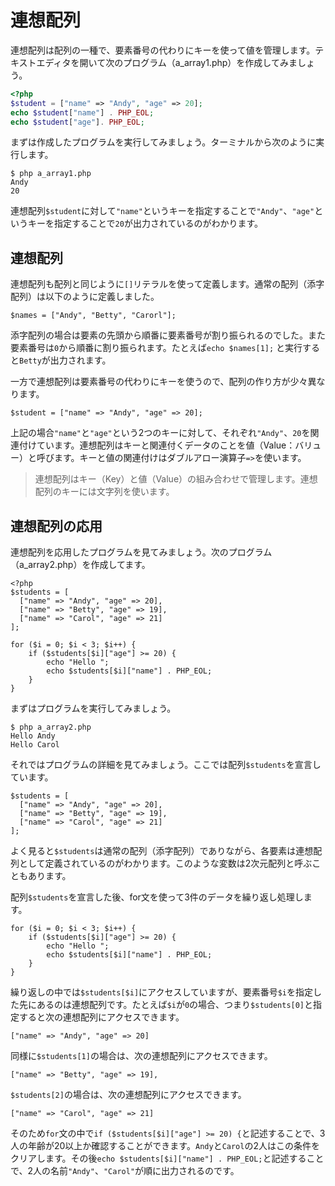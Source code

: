 # 連想配列

連想配列は配列の一種で、要素番号の代わりにキーを使って値を管理します。テキストエディタを開いて次のプログラム（a_array1.php）を作成してみましょう。

```php
<?php
$student = ["name" => "Andy", "age" => 20];
echo $student["name"] . PHP_EOL;
echo $student["age"]. PHP_EOL;
```

まずは作成したプログラムを実行してみましょう。ターミナルから次のように実行します。

```
$ php a_array1.php
Andy
20
```

連想配列`$student`に対して`"name"`というキーを指定することで`"Andy"`、`"age"`というキーを指定することで`20`が出力されているのがわかります。

## 連想配列

連想配列も配列と同じように`[]`リテラルを使って定義します。通常の配列（添字配列）は以下のように定義しました。

```
$names = ["Andy", "Betty", "Carorl"];
```

添字配列の場合は要素の先頭から順番に要素番号が割り振られるのでした。また要素番号は`0`から順番に割り振られます。たとえば`echo $names[1];` と実行すると`Betty`が出力されます。

一方で連想配列は要素番号の代わりにキーを使うので、配列の作り方が少々異なります。

```
$student = ["name" => "Andy", "age" => 20];
```

上記の場合`"name"`と`"age"`という2つのキーに対して、それぞれ`"Andy"`、`20`を関連付けています。連想配列はキーと関連付くデータのことを値（Value：バリュー）と呼びます。キーと値の関連付けはダブルアロー演算子`=>`を使います。

> 連想配列はキー（Key）と値（Value）の組み合わせで管理します。連想配列のキーには文字列を使います。

## 連想配列の応用

連想配列を応用したプログラムを見てみましょう。次のプログラム（a_array2.php）を作成してます。


```
<?php
$students = [
  ["name" => "Andy", "age" => 20],
  ["name" => "Betty", "age" => 19],
  ["name" => "Carol", "age" => 21]
];

for ($i = 0; $i < 3; $i++) {
    if ($students[$i]["age"] >= 20) {
        echo "Hello ";
        echo $students[$i]["name"] . PHP_EOL;
    }
}
```

まずはプログラムを実行してみましょう。

```
$ php a_array2.php
Hello Andy
Hello Carol
```

それではプログラムの詳細を見てみましょう。ここでは配列`$students`を宣言しています。

```
$students = [
  ["name" => "Andy", "age" => 20],
  ["name" => "Betty", "age" => 19],
  ["name" => "Carol", "age" => 21]
];
```

よく見ると`$students`は通常の配列（添字配列）でありながら、各要素は連想配列として定義されているのがわかります。このような変数は2次元配列と呼ぶこともあります。

配列`$students`を宣言した後、for文を使って3件のデータを繰り返し処理します。

```
for ($i = 0; $i < 3; $i++) {
    if ($students[$i]["age"] >= 20) {
        echo "Hello ";
        echo $students[$i]["name"] . PHP_EOL;
    }
}
```

繰り返しの中では`$students[$i]`にアクセスしていますが、要素番号`$i`を指定した先にあるのは連想配列です。たとえば`$i`が`0`の場合、つまり`$students[0]`と指定すると次の連想配列にアクセスできます。

```
["name" => "Andy", "age" => 20]
```

同様に`$students[1]`の場合は、次の連想配列にアクセスできます。

```
["name" => "Betty", "age" => 19],
```

`$students[2]`の場合は、次の連想配列にアクセスできます。

```
["name" => "Carol", "age" => 21]
```

そのため`for`文の中で`if ($students[$i]["age"] >= 20) {`と記述することで、3人の年齢が20以上か確認することができます。`Andy`と`Carol`の2人はこの条件をクリアします。その後`echo $students[$i]["name"] . PHP_EOL;`と記述することで、2人の名前`"Andy"`、`"Carol"`が順に出力されるのです。


